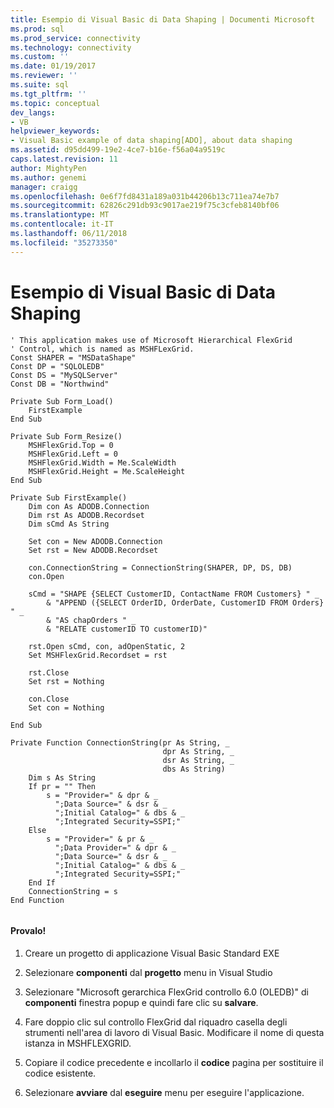 ```yaml
---
title: Esempio di Visual Basic di Data Shaping | Documenti Microsoft
ms.prod: sql
ms.prod_service: connectivity
ms.technology: connectivity
ms.custom: ''
ms.date: 01/19/2017
ms.reviewer: ''
ms.suite: sql
ms.tgt_pltfrm: ''
ms.topic: conceptual
dev_langs:
- VB
helpviewer_keywords:
- Visual Basic example of data shaping[ADO], about data shaping
ms.assetid: d95dd499-19e2-4ce7-b16e-f56a04a9519c
caps.latest.revision: 11
author: MightyPen
ms.author: genemi
manager: craigg
ms.openlocfilehash: 0e6f7fd8431a189a031b44206b13c711ea74e7b7
ms.sourcegitcommit: 62826c291db93c9017ae219f75c3cfeb8140bf06
ms.translationtype: MT
ms.contentlocale: it-IT
ms.lasthandoff: 06/11/2018
ms.locfileid: "35273350"
---
```

# <a name="visual-basic-example-of-data-shaping"></a>Esempio di Visual Basic di Data Shaping
```  
' This application makes use of Microsoft Hierarchical FlexGrid  
' Control, which is named as MSHFLexGrid.  
Const SHAPER = "MSDataShape"  
Const DP = "SQLOLEDB"  
Const DS = "MySQLServer"  
Const DB = "Northwind"  
  
Private Sub Form_Load()  
    FirstExample  
End Sub  
  
Private Sub Form_Resize()  
    MSHFlexGrid.Top = 0  
    MSHFlexGrid.Left = 0  
    MSHFlexGrid.Width = Me.ScaleWidth  
    MSHFlexGrid.Height = Me.ScaleHeight  
End Sub  
  
Private Sub FirstExample()  
    Dim con As ADODB.Connection  
    Dim rst As ADODB.Recordset  
    Dim sCmd As String  
  
    Set con = New ADODB.Connection  
    Set rst = New ADODB.Recordset  
  
    con.ConnectionString = ConnectionString(SHAPER, DP, DS, DB)  
    con.Open  
  
    sCmd = "SHAPE {SELECT CustomerID, ContactName FROM Customers} " _  
        & "APPEND ({SELECT OrderID, OrderDate, CustomerID FROM Orders} " _  
        & "AS chapOrders " _  
        & "RELATE customerID TO customerID)"  
  
    rst.Open sCmd, con, adOpenStatic, 2  
    Set MSHFlexGrid.Recordset = rst  
  
    rst.Close  
    Set rst = Nothing  
  
    con.Close  
    Set con = Nothing  
  
End Sub  
  
Private Function ConnectionString(pr As String, _  
                                  dpr As String, _  
                                  dsr As String, _  
                                  dbs As String)  
    Dim s As String  
    If pr = "" Then  
        s = "Provider=" & dpr & _  
          ";Data Source=" & dsr & _  
          ";Initial Catalog=" & dbs & _  
          ";Integrated Security=SSPI;"  
    Else  
        s = "Provider=" & pr & _  
          ";Data Provider=" & dpr & _  
          ";Data Source=" & dsr & _  
          ";Initial Catalog=" & dbs & _  
          ";Integrated Security=SSPI;"  
    End If  
    ConnectionString = s  
End Function  
  
```  
  
#### <a name="try-it"></a>Provalo!  
  
1.  Creare un progetto di applicazione Visual Basic Standard EXE  
  
2.  Selezionare **componenti** dal **progetto** menu in Visual Studio  
  
3.  Selezionare "Microsoft gerarchica FlexGrid controllo 6.0 (OLEDB)" di **componenti** finestra popup e quindi fare clic su **salvare**.  
  
4.  Fare doppio clic sul controllo FlexGrid dal riquadro casella degli strumenti nell'area di lavoro di Visual Basic. Modificare il nome di questa istanza in MSHFLEXGRID.  
  
5.  Copiare il codice precedente e incollarlo il **codice** pagina per sostituire il codice esistente.  
  
6.  Selezionare **avviare** dal **eseguire** menu per eseguire l'applicazione.
